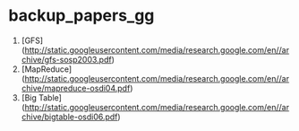# backup_papers_gg

1. [GFS] (http://static.googleusercontent.com/media/research.google.com/en//archive/gfs-sosp2003.pdf)
2. [MapReduce] (http://static.googleusercontent.com/media/research.google.com/en//archive/mapreduce-osdi04.pdf)
3. [Big Table] (http://static.googleusercontent.com/media/research.google.com/en//archive/bigtable-osdi06.pdf)

